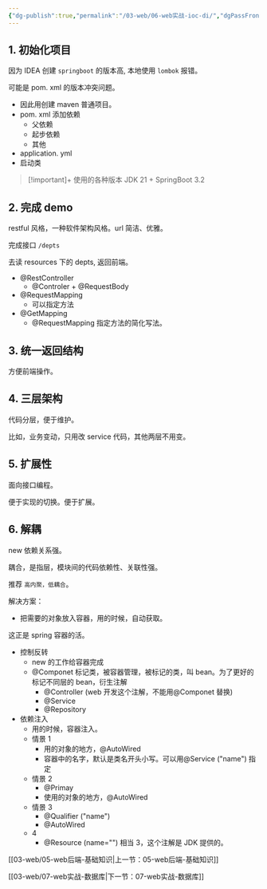 ```yaml
---
{"dg-publish":true,"permalink":"/03-web/06-web实战-ioc-di/","dgPassFrontmatter":true}
---
```



## 1. 初始化项目

因为 IDEA 创建 `springboot` 的版本高, 本地使用 `lombok` 报错。

可能是 pom. xml 的版本冲突问题。

- 因此用创建 maven 普通项目。
- pom. xml 添加依赖
	- 父依赖
	- 起步依赖
	- 其他
- application. yml
- 启动类

> [!important]+ 
> 使用的各种版本
> JDK 21 + SpringBoot 3.2

## 2. 完成 demo

restful 风格，一种软件架构风格。url 简洁、优雅。

完成接口 `/depts`

去读 resources 下的 depts, 返回前端。

- @RestController
	- @Controler + @RequestBody
- @RequestMapping
	- 可以指定方法
- @GetMapping
	- @RequestMapping 指定方法的简化写法。

## 3. 统一返回结构

方便前端操作。


## 4. 三层架构

代码分层，便于维护。

比如，业务变动，只用改 service 代码，其他两层不用变。

## 5. 扩展性

面向接口编程。

便于实现的切换。便于扩展。

## 6. 解耦

new 依赖关系强。

耦合，是指层，模块间的代码依赖性、关联性强。

推荐 `高内聚，低耦合`。

解决方案：
- 把需要的对象放入容器，用的时候，自动获取。

这正是 spring 容器的活。


- 控制反转
	- new 的工作给容器完成
	- @Componet 标记类，被容器管理，被标记的类，叫 bean。为了更好的标记不同层的 bean，衍生注解
		- @Controller (web 开发这个注解，不能用@Componet 替换)
		- @Service
		- @Repository
- 依赖注入
	- 用的时候，容器注入。
	- 情景 1
		- 用的对象的地方，@AutoWired
		- 容器中的名字，默认是类名开头小写。可以用@Service ("name") 指定
	- 情景 2
		- @Primay
		- 使用的对象的地方，@AutoWired
	- 情景 3
		- @Qualifier ("name")
		- @AutoWired
	- 4
		- @Resource (name="") 相当 3，这个注解是 JDK 提供的。

[[03-web/05-web后端-基础知识\|上一节：05-web后端-基础知识]]

[[03-web/07-web实战-数据库\|下一节：07-web实战-数据库]]
